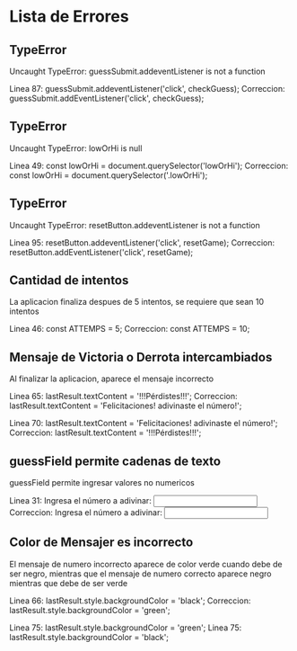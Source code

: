 # Lista de Errores
## TypeError
Uncaught TypeError: guessSubmit.addeventListener is not a function

Linea 87: guessSubmit.addeventListener('click', checkGuess);
Correccion: guessSubmit.addEventListener('click', checkGuess);

## TypeError
Uncaught TypeError: lowOrHi is null

Linea 49: const lowOrHi = document.querySelector('lowOrHi');
Correccion: const lowOrHi = document.querySelector('.lowOrHi');

## TypeError
Uncaught TypeError: resetButton.addeventListener is not a function

Linea 95: resetButton.addeventListener('click', resetGame);
Correccion: resetButton.addEventListener('click', resetGame);

## Cantidad de intentos
La aplicacion finaliza despues de 5 intentos, se requiere que sean 10 intentos

Linea 46: const ATTEMPS = 5;
Correccion: const ATTEMPS = 10;

## Mensaje de Victoria o Derrota intercambiados
Al finalizar la aplicacion, aparece el mensaje incorrecto

Linea 65: lastResult.textContent = '!!!Pérdistes!!!';
Correccion: lastResult.textContent = 'Felicitaciones! adivinaste el número!';

Linea 70: lastResult.textContent = 'Felicitaciones! adivinaste el número!';
Correccion: lastResult.textContent = '!!!Pérdistes!!!';

## guessField permite cadenas de texto
guessField permite ingresar valores no numericos

Linea 31: <label for="guessField">Ingresa el número a adivinar: </label><input type="text" id="guessField" class="guessField">
Correccion: <label for="guessField">Ingresa el número a adivinar: </label><input type="text" id="guessField" class="guessField">

## Color de Mensajer es incorrecto
El mensaje de numero incorrecto aparece de color verde cuando debe de ser negro, mientras que el mensaje de numero correcto aparece negro mientras que debe de ser verde

Linea 66: lastResult.style.backgroundColor = 'black';
Correccion: lastResult.style.backgroundColor = 'green';

Linea 75: lastResult.style.backgroundColor = 'green';
Linea 75: lastResult.style.backgroundColor = 'black';
